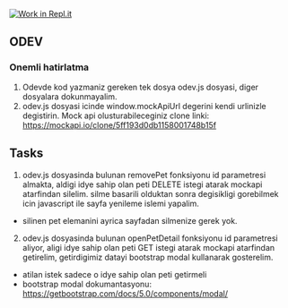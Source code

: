 [![Work in Repl.it](https://classroom.github.com/assets/work-in-replit-14baed9a392b3a25080506f3b7b6d57f295ec2978f6f33ec97e36a161684cbe9.svg)](https://classroom.github.com/online_ide?assignment_repo_id=3863928&assignment_repo_type=AssignmentRepo)
## ODEV

### Onemli hatirlatma
1. Odevde kod yazmaniz gereken tek dosya odev.js dosyasi, diger dosyalara dokunmayalim.
2. odev.js dosyasi icinde window.mockApiUrl degerini kendi urlinizle degistirin.
Mock api olusturabileceginiz clone linki: https://mockapi.io/clone/5ff193d0db1158001748b15f


## Tasks
1. odev.js dosyasinda bulunan removePet fonksiyonu id parametresi almakta,
aldigi idye sahip olan peti DELETE istegi atarak mockapi atarfindan silelim.
silme basarili olduktan sonra degisikligi gorebilmek icin javascript ile sayfa yenileme islemi yapalim.
- silinen pet elemanini ayrica sayfadan silmenize gerek yok.

2. odev.js dosyasinda bulunan openPetDetail fonksiyonu id parametresi aliyor,
aligi idye sahip olan peti GET istegi atarak mockapi atarfindan getirelim,
getirdigimiz datayi bootstrap modal kullanarak gosterelim.
- atilan istek sadece o idye sahip olan peti getirmeli
- bootstrap modal dokumantasyonu: https://getbootstrap.com/docs/5.0/components/modal/